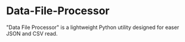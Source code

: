 # Data-File-Processor
"Data File Processor" is a lightweight Python utility designed for easer JSON and CSV read.
